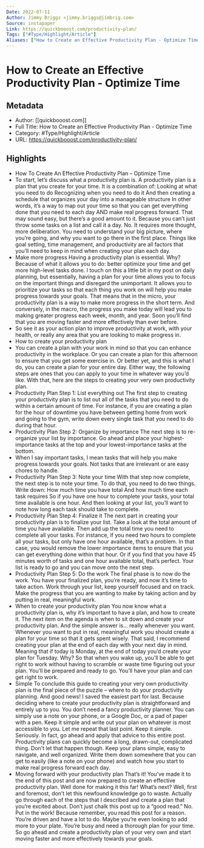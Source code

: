 ```yaml
---
Date: 2022-07-11
Author: Jimmy Briggs <jimmy.briggs@jimbrig.com>
Source: instapaper
Link: https://quickbooost.com/productivity-plan/
Tags: ["#Type/Highlight/Article"]
Aliases: ["How to Create an Effective Productivity Plan - Optimize Time", "How to Create an Effective Productivity Plan - Optimize Time"]
---
```

# How to Create an Effective Productivity Plan - Optimize Time

## Metadata
- Author: [[quickbooost.com]]
- Full Title: How to Create an Effective Productivity Plan - Optimize Time
- Category: #Type/Highlight/Article
- URL: https://quickbooost.com/productivity-plan/

## Highlights
- How To Create An Effective Productivity Plan – Optimize Time
- To start, let’s discuss what a productivity plan is. A productivity plan is a plan that you create for your time. It is a combination of:
  Looking at what you need to do
  Recognizing when you need to do it
  And then creating a schedule that organizes your day into a manageable structure
  In other words, it’s a way to map out your time so that you can get everything done that you need to each day AND make real progress forward.
  That may sound easy, but there’s a good amount to it. Because you can’t just throw some tasks on a list and call it a day.
  No.
  It requires more thought, more deliberation. You need to understand your big picture, where you’re going, and why you want to go there in the first place. Things like goal setting, time management, and productivity are all factors that you’ll need to keep in mind when creating your plan each day.
- Make more progress
  Having a productivity plan is essential. Why? Because of what it allows you to do: better optimize your time and get more high-level tasks done.
  I touch on this a little bit in my post on daily planning, but essentially, having a plan for your time allows you to focus on the important things and disregard the unimportant.
  It allows you to prioritize your tasks so that each thing you work on will help you make progress towards your goals.
  That means that in the micro, your productivity plan is a way to make more progress in the short term. And conversely, in the macro, the progress you make today will lead you to making greater progress each week, month, and year.
  Soon you’ll find that you are moving faster and more effectively than ever before.
- So see it as your action plan to improve productivity at work, with your health, or really any area that you are looking to make progress in.
- How to create your productivity plan
- You can create a plan with your work in mind so that you can enhance productivity in the workplace. Or you can create a plan for this afternoon to ensure that you get some exercise in.
  Or better yet, and this is what I do, you can create a plan for your entire day.
  Either way, the following steps are ones that you can apply to your time in whatever way you’d like. With that, here are the steps to creating your very own productivity plan.
- Productivity Plan Step 1: List everything out
  The first step to creating your productivity plan is to list out all of the tasks that you need to do within a certain amount of time.
  For instance, if you are creating a plan for the hour of downtime you have between getting home from work and going to the gym, write down every single task that you need to do during that hour.
- Productivity Plan Step 2: Organize by importance
  The next step is to re-organize your list by importance. Go ahead and place your highest-importance tasks at the top and your lowest-importance tasks at the bottom.
- When I say important tasks, I mean tasks that will help you make progress towards your goals. Not tasks that are irrelevant or are easy chores to handle.
- Productivity Plan Step 3: Note your time
  With that step now complete, the next step is to note your time. To do that, you need to do two things. Write down:
  How much time you have total
  And how much time each task requires
  So if you have one hour to complete your tasks, your total time available is one hour. And then looking at your list, you’ll want to note how long each task should take to complete.
- Productivity Plan Step 4: Finalize it
  The next part in creating your productivity plan is to finalize your list. Take a look at the total amount of time you have available. Then add up the total time you need to complete all your tasks.
  For instance, if you need two hours to complete all your tasks, but only have one hour available, that’s a problem.
  In that case, you would remove the lower importance items to ensure that you can get everything done within that hour. Or if you find that you have 45 minutes worth of tasks and one hour available total, that’s perfect.
  Your list is ready to go and you can move onto the next step.
- Productivity Plan Step 5: Do the work
  The final phase is to now do the work. You have your finalized plan, you’re ready, and now it’s time to take action.
  Work through your list, keep yourself focused and on track. Make the progress that you are wanting to make by taking action and by putting in real, meaningful work.
- When to create your productivity plan
  You now know what a productivity plan is, why it’s important to have a plan, and how to create it. The next item on the agenda is when to sit down and create your productivity plan.
  And the simple answer is… really whenever you want.
  Whenever you want to put in real, meaningful work you should create a plan for your time so that it gets spent wisely.
  That said, I recommend creating your plan at the end of each day with your next day in mind. Meaning that if today is Monday, at the end of today you’d create your plan for Tuesday.
  Why?
  So that when you wake up, you’ll be able to get right to work without having to scramble or waste time figuring out your plan. You’ll be prepared and ready to go. You’ll have your plan and can get right to work.
- Simple
  To conclude this guide to creating your very own productivity plan is the final piece of the puzzle – where to do your productivity planning.
  And good news! I saved the easiest part for last. Because deciding where to create your productivity plan is straightforward and entirely up to you.
  You don’t need a fancy productivity planner. You can simply use a note on your phone, or a Google Doc, or a pad of paper with a pen. Keep it simple and write out your plan on whatever is most accessible to you.
  Let me repeat that last point.
  Keep it simple. Seriously.
  In fact, go ahead and apply that advice to this entire post. Productivity plans can quickly become a long, drawn-out, complicated thing. Don’t let that happen though.
  Keep your plans simple, easy to navigate, and well organized. Write them down somewhere that you can get to easily (like a note on your phone) and watch how you start to make real progress forward each day.
- Moving forward with your productivity plan
  That’s it! You’ve made it to the end of this post and are now prepared to create an effective productivity plan. Well done for making it this far!
  What’s next?
  Well, first and foremost, don’t let this newfound knowledge go to waste. Actually go through each of the steps that I described and create a plan that you’re excited about.
  Don’t just chalk this post up to a “good read.” No. Put in the work!
  Because remember, you read this post for a reason.
  You’re driven and have a lot to do. Maybe you’re even looking to add more to your plate. You’re busy and need a thorough plan for your time.
  So go ahead and create a productivity plan of your very own and start moving faster and more effectively towards your goals.
